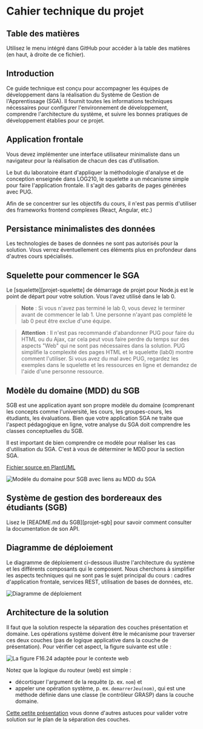 # Cahier technique du projet

## Table des matières

Utilisez le menu intégré dans GitHub pour accéder à la table des matières (en haut, à droite de ce fichier).

## Introduction

Ce guide technique est conçu pour accompagner les équipes de développement dans la réalisation du Système de Gestion de l'Apprentissage (SGA). Il fournit toutes les informations techniques nécessaires pour configurer l'environnement de développement, comprendre l'architecture du système, et suivre les bonnes pratiques de développement établies pour ce projet.

## Application frontale 

Vous devez implémenter une interface utilisateur minimaliste dans un navigateur pour la réalisation de chacun des cas d'utilisation.

Le but du laboratoire étant d'appliquer la méthodologie d'analyse et de conception enseignée dans LOG210, le squelette a un mécanisme simple pour faire l'application frontale.
Il s'agit des gabarits de pages générées avec PUG. 

Afin de se concentrer sur les objectifs du cours, il n'est pas permis d'utiliser des frameworks frontend complexes (React, Angular, etc.)

## Persistance minimalistes des données
Les technologies de bases de données ne sont pas autorisés pour la solution. Vous verrez éventuellement ces éléments plus en profondeur dans d'autres cours spécialisés.

## Squelette pour commencer le SGA

Le [squelette][projet-squelette] de démarrage de projet pour Node.js est le point de départ pour votre solution.
Vous l'avez utilisé dans le lab 0.

> **Note** : Si vous n'avez pas terminé le lab 0, vous devez le terminer avant de commencer le lab 1. Une personne n'ayant pas complété le lab 0 peut être exclue d'une équipe.

> **Attention** : Il n'est pas recommandé d'abandonner PUG pour faire du HTML ou du Ajax, car cela peut vous faire perdre du temps sur des aspects "Web" qui ne sont pas nécessaires dans la solution.
PUG simplifie la complexité des pages HTML et le squelette (lab0) montre comment l'utiliser.
Si vous avez du mal avec PUG, regardez les exemples dans le squelette et les ressources en ligne et demandez de l'aide d'une personne ressource.

## Modèle du domaine (MDD) du SGB

SGB est une application ayant son propre modèle du domaine (comprenant les concepts comme l'université, les cours, les groupes-cours, les étudiants, les évaluations. Bien que votre application SGA ne traite que l'aspect pédagogique en ligne, votre analyse du SGA doit comprendre les classes conceptuelles du SGB.

Il est important de bien comprendre ce modèle pour réaliser les cas d'utilisation du SGA. C'est à vous de déterminer le MDD pour la section SGA.

[Fichier source en PlantUML](https://raw.github.com/profcfuhrmanets/log210-enonce-lab1/main/modeles/mdd_sgb_sga.puml)

![Modèle du domaine pour SGB avec liens au MDD du SGA](https://www.plantuml.com/plantuml/proxy?cache=no&src=https://raw.github.com/profcfuhrmanets/log210-enonce-lab1/main/modeles/mdd_sgb_sga.puml)

## Système de gestion des bordereaux des étudiants (SGB)

Lisez le [README.md du SGB][projet-sgb] pour savoir comment consulter la documentation de son API.


## Diagramme de déploiement

Le diagramme de déploiement ci-dessous illustre l'architecture du système et les différents composants qui le composent.
Nous cherchons à simplifier les aspects techniques qui ne sont pas le sujet principal du cours : cadres d'application frontale, services REST, utilisation de bases de données, etc.

![Diagramme de déploiement](README/deploiement.svg)


## Architecture de la solution

Il faut que la solution respecte la séparation des couches présentation et domaine.
Les opérations système doivent être le mécanisme pour traverser ces deux couches (pas de logique applicative dans la couche de présentation). 
Pour vérifier cet aspect, la figure suivante est utile :

![La figure F16.24 adaptée pour le contexte web](README/figureF16.24-web.svg "figure-f16.24-web")

Notez que la logique du routeur (web) est simple :

* décortiquer l'argument de la requête (p. ex. `nom`) et
* appeler une opération système, p. ex. `demarrerJeu(nom)`, qui est une méthode définie dans une classe (le contrôleur GRASP) dans la couche domaine.

[Cette petite présentation](https://log210-cfuhrman.github.io/log210-valider-architecture-couches/#/) vous donne d'autres astuces pour valider votre solution sur le plan de la séparation des couches.